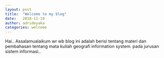 ```yaml
---
layout: post
title:  "Welcome to my blog"
date:   2018-11-19
author: adrideyaka
categories: welcome
---
```

Hai..
Assalamualaikum wr wb
blog ini adalah berisi tentang materi dan pembahasan tentang mata kuliah geografi information system.
pada jurusan sistem informasi..
